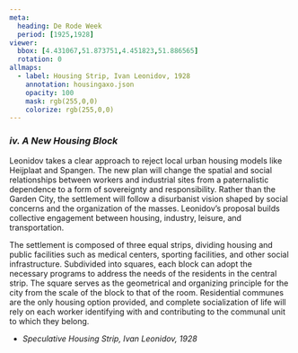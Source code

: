 ```yaml
---
meta:
  heading: De Rode Week
  period: [1925,1928]
viewer:
  bbox: [4.431067,51.873751,4.451823,51.886565]
  rotation: 0
allmaps:
  - label: Housing Strip, Ivan Leonidov, 1928
    annotation: housingaxo.json
    opacity: 100
    mask: rgb(255,0,0)
    colorize: rgb(255,0,0)
---
```


### _iv.    A New Housing Block_

Leonidov takes a clear approach to reject local urban housing models like Heijplaat and Spangen. The new plan will change the spatial and social relationships between workers and industrial sites from a paternalistic dependence to a form of sovereignty and responsibility. Rather than the Garden City, the settlement will follow a disurbanist vision shaped by social concerns and the organization of the masses. Leonidov’s proposal builds collective engagement between housing, industry, leisure, and transportation.

The settlement is composed of three equal strips, dividing housing and public facilities such as medical centers, sporting facilities, and other social infrastructure. Subdivided into squares, each block can adopt the necessary programs to address the needs of the residents in the central strip. The square serves as the geometrical and organizing principle for the city from the scale of the block to that of the room. Residential communes are the only housing option provided, and complete socialization of life will rely on each worker identifying with and contributing to the communal unit to which they belong.


- _Speculative Housing Strip, Ivan Leonidov, 1928_

